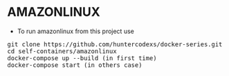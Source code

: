 # AMAZONLINUX

- To run amazonlinux from this project use

<pre>
git clone https://github.com/huntercodexs/docker-series.git .
cd self-containers/amazonlinux
docker-compose up --build (in first time)
docker-compose start (in others case)
</pre>
